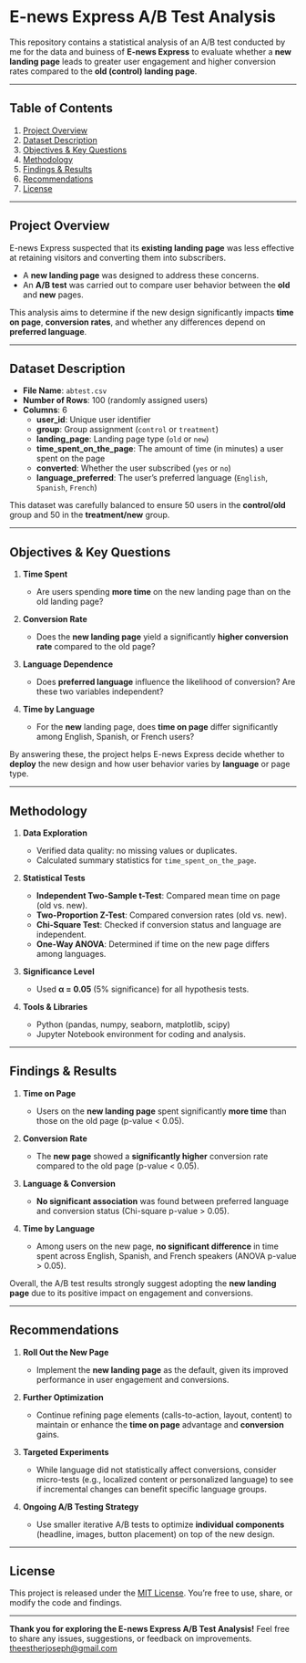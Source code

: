 # E-news Express A/B Test Analysis

This repository contains a statistical analysis of an A/B test conducted by me for the data and buiness of **E-news Express** to evaluate whether a **new landing page** leads to greater user engagement and higher conversion rates compared to the **old (control) landing page**.

---

## Table of Contents
1. [Project Overview](#project-overview)  
2. [Dataset Description](#dataset-description)  
3. [Objectives & Key Questions](#objectives--key-questions)  
4. [Methodology](#methodology)  
5. [Findings & Results](#findings--results)  
6. [Recommendations](#recommendations)  
7. [License](#license)

---

## Project Overview
E-news Express suspected that its **existing landing page** was less effective at retaining visitors and converting them into subscribers.  
- A **new landing page** was designed to address these concerns.  
- An **A/B test** was carried out to compare user behavior between the **old** and **new** pages.  

This analysis aims to determine if the new design significantly impacts **time on page**, **conversion rates**, and whether any differences depend on **preferred language**.

---

## Dataset Description
- **File Name**: `abtest.csv`  
- **Number of Rows**: 100 (randomly assigned users)  
- **Columns**: 6  
  - **user_id**: Unique user identifier  
  - **group**: Group assignment (`control` or `treatment`)  
  - **landing_page**: Landing page type (`old` or `new`)  
  - **time_spent_on_the_page**: The amount of time (in minutes) a user spent on the page  
  - **converted**: Whether the user subscribed (`yes` or `no`)  
  - **language_preferred**: The user’s preferred language (`English`, `Spanish`, `French`)  

This dataset was carefully balanced to ensure 50 users in the **control/old** group and 50 in the **treatment/new** group.

---

## Objectives & Key Questions
1. **Time Spent**  
   - Are users spending **more time** on the new landing page than on the old landing page?

2. **Conversion Rate**  
   - Does the **new landing page** yield a significantly **higher conversion rate** compared to the old page?

3. **Language Dependence**  
   - Does **preferred language** influence the likelihood of conversion? Are these two variables independent?

4. **Time by Language**  
   - For the **new** landing page, does **time on page** differ significantly among English, Spanish, or French users?

By answering these, the project helps E-news Express decide whether to **deploy** the new design and how user behavior varies by **language** or page type.

---

## Methodology
1. **Data Exploration**  
   - Verified data quality: no missing values or duplicates.  
   - Calculated summary statistics for `time_spent_on_the_page`.

2. **Statistical Tests**  
   - **Independent Two-Sample t-Test**: Compared mean time on page (old vs. new).  
   - **Two-Proportion Z-Test**: Compared conversion rates (old vs. new).  
   - **Chi-Square Test**: Checked if conversion status and language are independent.  
   - **One-Way ANOVA**: Determined if time on the new page differs among languages.

3. **Significance Level**  
   - Used **α = 0.05** (5% significance) for all hypothesis tests.

4. **Tools & Libraries**  
   - Python (pandas, numpy, seaborn, matplotlib, scipy)  
   - Jupyter Notebook environment for coding and analysis.

---

## Findings & Results
1. **Time on Page**  
   - Users on the **new landing page** spent significantly **more time** than those on the old page (p-value < 0.05).

2. **Conversion Rate**  
   - The **new page** showed a **significantly higher** conversion rate compared to the old page (p-value < 0.05).

3. **Language & Conversion**  
   - **No significant association** was found between preferred language and conversion status (Chi-square p-value > 0.05).

4. **Time by Language**  
   - Among users on the new page, **no significant difference** in time spent across English, Spanish, and French speakers (ANOVA p-value > 0.05).

Overall, the A/B test results strongly suggest adopting the **new landing page** due to its positive impact on engagement and conversions.

---

## Recommendations
1. **Roll Out the New Page**  
   - Implement the **new landing page** as the default, given its improved performance in user engagement and conversions.

2. **Further Optimization**  
   - Continue refining page elements (calls-to-action, layout, content) to maintain or enhance the **time on page** advantage and **conversion** gains.

3. **Targeted Experiments**  
   - While language did not statistically affect conversions, consider micro-tests (e.g., localized content or personalized language) to see if incremental changes can benefit specific language groups.

4. **Ongoing A/B Testing Strategy**  
   - Use smaller iterative A/B tests to optimize **individual components** (headline, images, button placement) on top of the new design.

---


## License
This project is released under the [MIT License](LICENSE.txt). You’re free to use, share, or modify the code and findings. 

---

**Thank you for exploring the E-news Express A/B Test Analysis!** 
Feel free to share any issues, suggestions, or feedback on improvements.
theestherjoseph@gmail.com
